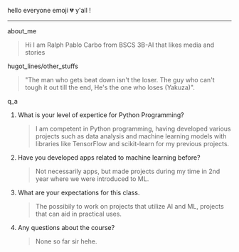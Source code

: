 hello everyone  emoji 💔 y'all !
***
about_me
>  Hi I am Ralph Pablo Carbo from BSCS 3B-AI that likes media and stories

hugot_lines/other_stuffs
> "The man who gets beat down isn't the loser. The guy who can't tough it out till the end, He's the one who loses (Yakuza)".

q_a
1. What is your level of expertice for Python Programming?
    > I am competent in Python programming, having developed various projects such as data analysis and machine learning models with libraries like TensorFlow and scikit-learn for my previous projects.
2. Have you developed apps related to machine learning before?
    > Not necessarily apps, but made projects during my time in 2nd year where we were introduced to ML.
3. What are your expectations for this class.
   > The possibily to work on projects that utilize AI and ML, projects that can aid in practical uses.
4. Any questions about the course?
   > None so far sir hehe.
